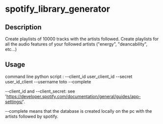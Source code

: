 # spotify_library_generator

## Description
Create playlists of 10000 tracks with the artists followed. 
Create playlists for all the audio features of your followed artists ("energy", "deancability", etc...)



## Usage

command line python script :
--client_id user_client_id --secret user_id_client --username toto --complete

--client_id and --client_secret: see 'https://developer.spotify.com/documentation/general/guides/app-settings/'.

--complete means that the database is created locally on the pc with the artists followed by spotify.


